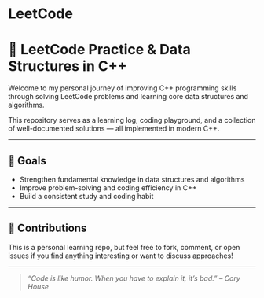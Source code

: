 # LeetCode
# 🚀 LeetCode Practice & Data Structures in C++

Welcome to my personal journey of improving C++ programming skills through solving LeetCode problems and learning core data structures and algorithms.

This repository serves as a learning log, coding playground, and a collection of well-documented solutions — all implemented in modern C++.

---

## 📌 Goals

- Strengthen fundamental knowledge in data structures and algorithms
- Improve problem-solving and coding efficiency in C++
- Build a consistent study and coding habit

---

## 🤝 Contributions

This is a personal learning repo, but feel free to fork, comment, or open issues if you find anything interesting or want to discuss approaches!

---

> *“Code is like humor. When you have to explain it, it’s bad.” – Cory House*
